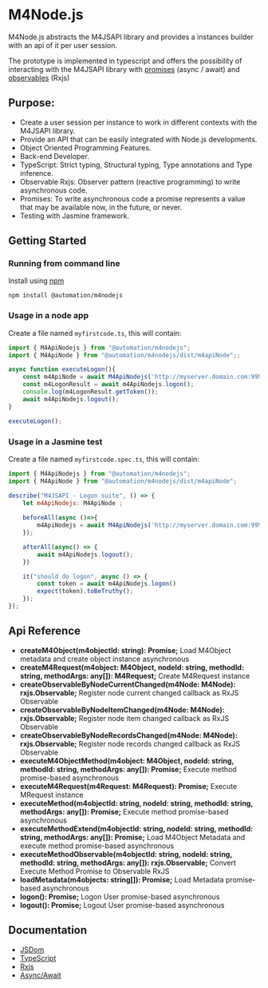 # M4Node.js
M4Node.js abstracts the M4JSAPI library and provides a instances builder with an api of it per user session.

The prototype is implemented in typescript and offers the possibility of interacting with the M4JSAPI library with [promises](https://developer.mozilla.org/en-US/docs/Learn/JavaScript/Asynchronous) (async / await) and [observables](https://rxjs-dev.firebaseapp.com/guide/observable) (Rxjs)

## Purpose:
- Create a user session per instance to work in different contexts with the M4JSAPI library.
- Provide an API that can be easily integrated with Node.js developments.
- Object Oriented Programming Features.
- Back-end Developer.
- TypeScript: Strict typing, Structural typing, Type annotations and Type inference.
- Observable Rxjs: Observer pattern (reactive programming) to write asynchronous code.
- Promises: To write asynchronous code a promise represents a value that may be available now, in the future, or never.
- Testing with Jasmine framework.

## Getting Started

### Running from command line
Install using [npm](https://www.npmjs.com/)
```
npm install @automation/m4nodejs
```

### Usage in a node app
Create a file named `myfirstcode.ts`, this will contain:

```javascript
import { M4ApiNodejs } from "@automation/m4nodejs";
import { M4ApiNode } from "@automation/m4nodejs/dist/m4apiNode";;

async function executeLogon(){
    const m4ApiNode = await M4ApiNodejs('http://myserver.domain.com:9999','userHere','passHere');
    const m4LogonResult = await m4ApiNodejs.logon();
    console.log(m4LogonResult.getToken());
    await m4ApiNodejs.logout();
}

executeLogon();
```

### Usage in a Jasmine test
Create a file named `myfirstcode.spec.ts`, this will contain:

```javascript
import { M4ApiNodejs } from "@automation/m4nodejs";
import { M4ApiNode } from "@automation/m4nodejs/dist/m4apiNode";

describe("M4JSAPI - Logon suite", () => {
    let m4ApiNodejs: M4ApiNode ;
    
    beforeAll(async ()=>{
        m4ApiNodejs = await M4ApiNodejs('http://myserver.domain.com:9999','userHere','passHere');
    });

    afterAll(async() => {
        await m4ApiNodejs.logout();
    })

    it("should do logon", async () => {
        const token = await m4ApiNodejs.logon()
        expect(token).toBeTruthy();
    });
});
```

## Api Reference
- <b>createM4Object(m4objectId: string): Promise<M4Object>;</b> Load M4Object metadata and create object instance asynchronous
- <b>createM4Request(m4object: M4Object, nodeId: string, methodId: string, methodArgs: any[]): M4Request;</b> Create M4Request instance
- <b>createObservableByNodeCurrentChanged(m4Node: M4Node): rxjs.Observable<any>;</b> Register node current changed callback as RxJS Observable
- <b>createObservableByNodeItemChanged(m4Node: M4Node): rxjs.Observable<any>;</b> Register node item changed callback as RxJS Observable
- <b>createObservableByNodeRecordsChanged(m4Node: M4Node): rxjs.Observable<any>;</b> Register node records changed callback as RxJS Observable
- <b>executeM4ObjectMethod(m4object: M4Object, nodeId: string, methodId: string, methodArgs: any[]): Promise<M4Request>;</b> Execute method promise-based asynchronous
- <b>executeM4Request(m4Request: M4Request): Promise<M4Request>;</b> Execute MRequest instance
- <b>executeMethod(m4objectId: string, nodeId: string, methodId: string, methodArgs: any[]): Promise<M4Request>;</b> Execute method promise-based asynchronous
- <b>executeMethodExtend(m4objectId: string, nodeId: string, methodId: string, methodArgs: any[]): Promise<M4Request>;</b> Load M4Object Metadata and execute method promise-based asynchronous
- <b>executeMethodObservable(m4objectId: string, nodeId: string, methodId: string, methodArgs: any[]): rxjs.Observable<M4Request>;</b> Convert Execute Method Promise to Observable RxJS
- <b>loadMetadata(m4objects: string[]): Promise<M4Request>;</b> Load Metadata promise-based asynchronous
- <b>logon(): Promise<M4LogonResult>;</b> Logon User promise-based asynchronous
- <b>logout(): Promise<boolean>;</b> Logout User promise-based asynchronous


## Documentation
- [JSDom](https://github.com/jsdom/jsdom)
- [TypeScript](https://www.typescriptlang.org)
- [Rxjs](https://rxjs-dev.firebaseapp.com/)
- [Async/Await](https://developer.mozilla.org/en-US/docs/Learn/JavaScript/Asynchronous)
